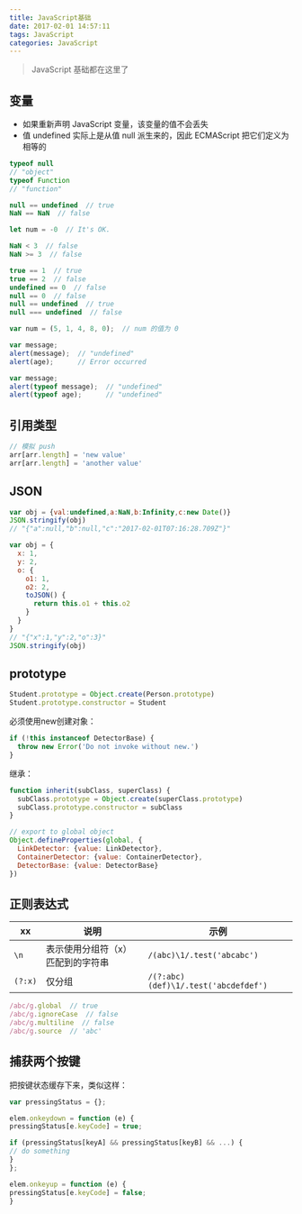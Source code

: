 ```yaml
---
title: JavaScript基础
date: 2017-02-01 14:57:11
tags: JavaScript
categories: JavaScript
---
```


> JavaScript 基础都在这里了
<!-- more -->

## 变量
- 如果重新声明 JavaScript 变量，该变量的值不会丢失
- 值 undefined 实际上是从值 null 派生来的，因此 ECMAScript 把它们定义为相等的

```js
typeof null
// "object"
typeof Function
// "function"

null == undefined  // true
NaN == NaN  // false

let num = -0  // It's OK.

NaN < 3  // false
NaN >= 3  // false

true == 1  // true
true == 2  // false
undefined == 0  // false
null == 0  // false
null == undefined  // true
null === undefined  // false

var num = (5, 1, 4, 8, 0);  // num 的值为 0
```

```js
var message;
alert(message);  // "undefined"
alert(age);      // Error occurred
```

```js
var message;
alert(typeof message);  // "undefined"
alert(typeof age);      // "undefined"
```

## 引用类型
```js
// 模拟 push
arr[arr.length] = 'new value'
arr[arr.length] = 'another value'
```

## JSON
```js
var obj = {val:undefined,a:NaN,b:Infinity,c:new Date()}
JSON.stringify(obj)
// "{"a":null,"b":null,"c":"2017-02-01T07:16:28.709Z"}"
```

```js
var obj = {
  x: 1,
  y: 2,
  o: {
    o1: 1,
    o2: 2,
    toJSON() {
      return this.o1 + this.o2
    }
  }
}
// "{"x":1,"y":2,"o":3}"
JSON.stringify(obj)
```

## prototype

```js
Student.prototype = Object.create(Person.prototype)
Student.prototype.constructor = Student
```

必须使用new创建对象：

```js
if (!this instanceof DetectorBase) {
  throw new Error('Do not invoke without new.')
}
```

继承：

```js
function inherit(subClass, superClass) {
  subClass.prototype = Object.create(superClass.prototype)
  subClass.prototype.constructor = subClass
}
```

```js
// export to global object
Object.defineProperties(global, {
  LinkDetector: {value: LinkDetector},
  ContainerDetector: {value: ContainerDetector},
  DetectorBase: {value: DetectorBase}
})
```

## 正则表达式
| xx | 说明 | 示例 |
|-----|----------------------|---------------|
| `\n` | 表示使用分组符（x）匹配到的字符串 | `/(abc)\1/.test('abcabc')` |
| `(?:x)` | 仅分组 | `/(?:abc)(def)\1/.test('abcdefdef')` |

```js
/abc/g.global  // true
/abc/g.ignoreCase  // false
/abc/g.multiline  // false
/abc/g.source  // 'abc'
```

## 捕获两个按键
把按键状态缓存下来，类似这样：

```js
var pressingStatus = {};

elem.onkeydown = function (e) {
pressingStatus[e.keyCode] = true;

if (pressingStatus[keyA] && pressingStatus[keyB] && ...) {
// do something
}
};

elem.onkeyup = function (e) {
pressingStatus[e.keyCode] = false;
}
```

